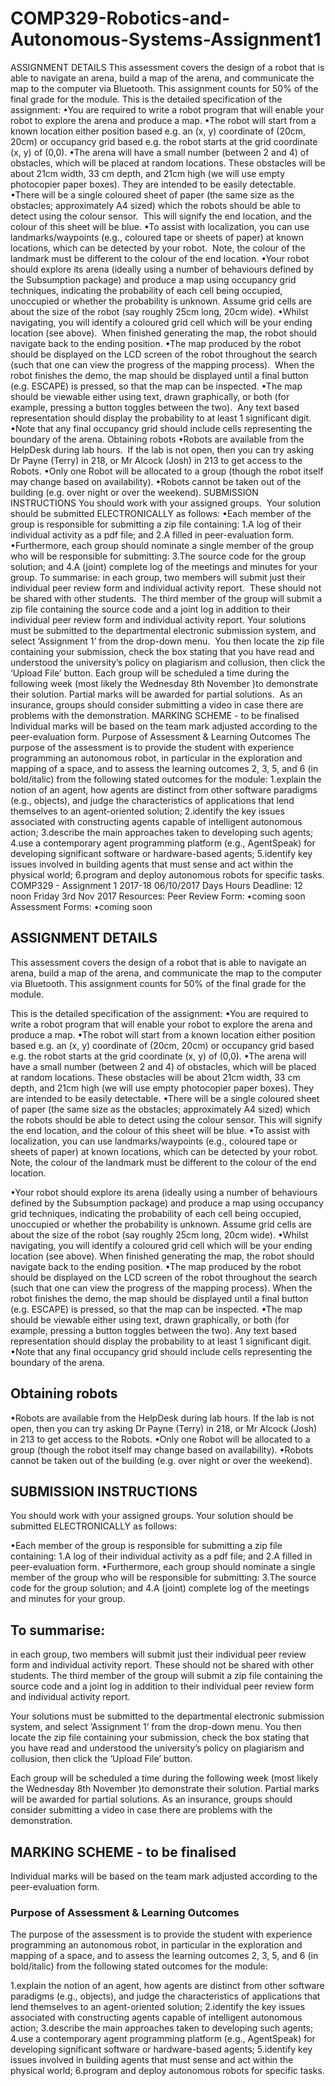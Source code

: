 # COMP329-Robotics-and-Autonomous-Systems-Assignment1
ASSIGNMENT DETAILS This assessment covers the design of a robot that is able to navigate an arena, build a map of the arena, and communicate the map to the computer via Bluetooth. This assignment counts for 50% of the final grade for the module.  This is the detailed specification of the assignment:  •You are required to write a robot program that will enable your robot to explore the arena and produce a map.  •The robot will start from a known location either position based e.g. an (x, y) coordinate of (20cm, 20cm) or occupancy grid based e.g. the robot starts at the grid coordinate (x, y) of (0,0).  •The arena will have a small number (between 2 and 4) of obstacles, which will be placed at random locations. These obstacles will be about 21cm width, 33 cm depth, and 21cm high (we will use empty photocopier paper boxes). They are intended to be easily detectable.  •There will be a single coloured sheet of paper (the same size as the obstacles; approximately A4 sized) which the robots should be able to detect using the colour sensor.  This will signify the end location, and the colour of this sheet will be blue. •To assist with localization, you can use landmarks/waypoints (e.g., coloured tape or sheets of paper) at known locations, which can be detected by your robot.  Note, the colour of the landmark must be different to the colour of the end location. •Your robot should explore its arena (ideally using a number of behaviours defined by the Subsumption package) and produce a map using occupancy grid techniques, indicating the probability of each cell being occupied, unoccupied or whether the probability is unknown. Assume grid cells are about the size of the robot (say roughly 25cm long, 20cm wide).  •Whilst navigating, you will identify a coloured grid cell which will be your ending location (see above).  When finished generating the map, the robot should navigate back to the ending position. •The map produced by the robot should be displayed on the LCD screen of the robot throughout the search (such that one can view the progress of the mapping process).  When the robot finishes the demo, the map should be displayed until a final button (e.g. ESCAPE) is pressed, so that the map can be inspected. •The map should be viewable either using text, drawn graphically, or both (for example, pressing a button toggles between the two).  Any text based representation should display the probability to at least 1 significant digit. •Note that any final occupancy grid should include cells representing the boundary of the arena. Obtaining robots •Robots are available from the HelpDesk during lab hours.  If the lab is not open, then you can try asking Dr Payne (Terry) in 218, or Mr Alcock (Josh) in 213 to get access to the Robots. •Only one Robot will be allocated to a group (though the robot itself may change based on availability). •Robots cannot be taken out of the building (e.g. over night or over the weekend). SUBMISSION INSTRUCTIONS You should work with your assigned groups.  Your solution should be submitted ELECTRONICALLY as follows:  •Each member of the group is responsible for submitting a zip file containing: 1.A log of their individual activity as a pdf file; and 2.A filled in peer-evaluation form. •Furthermore, each group should nominate a single member of the group who will be responsible for submitting: 3.The source code for the group solution; and 4.A (joint) complete log of the meetings and minutes for your group. To summarise: in each group, two members will submit just their individual peer review form and individual activity report.  These should not be shared with other students.  The third member of the group will submit a zip file containing the source code and a joint log in addition to their individual peer review form and individual activity report.  Your solutions must be submitted to the departmental electronic submission system, and select ‘Assignment 1’ from the drop-down menu.  You then locate the zip file containing your submission, check the box stating that you have read and understood the university’s policy on plagiarism and collusion, then click the ‘Upload File’ button. Each group will be scheduled a time during the following week (most likely the Wednesday 8th November )to demonstrate their solution. Partial marks will be awarded for partial solutions.  As an insurance, groups should consider submitting a video in case there are problems with the demonstration. MARKING SCHEME - to be finalised Individual marks will be based on the team mark adjusted according to the peer-evaluation form.  Purpose of Assessment &amp; Learning Outcomes The purpose of the assessment is to provide the student with experience programming an autonomous robot, in particular in the exploration and mapping of a space, and to assess the learning outcomes 2, 3, 5, and 6 (in bold/italic) from the following stated outcomes for the module: 1.explain the notion of an agent, how agents are distinct from other software paradigms (e.g., objects), and judge the characteristics of applications that lend themselves to an agent-oriented solution;  2.identify the key issues associated with constructing agents capable of intelligent autonomous action;  3.describe the main approaches taken to developing such agents;  4.use a contemporary agent programming platform (e.g., AgentSpeak) for developing significant software or hardware-based agents;  5.identify key issues involved in building agents that must sense and act within the physical world;  6.program and deploy autonomous robots for specific tasks.  COMP329 - Assignment 1 2017-18 06/10/2017 Days Hours Deadline: 12 noon Friday 3rd Nov 2017 Resources: Peer Review Form: •coming soon Assessment Forms: •coming soon    

## ASSIGNMENT DETAILS
This assessment covers the design of a robot that is able to navigate an arena, build a map of the arena, and communicate the map to the computer via Bluetooth. This assignment counts for 50% of the final grade for the module. 

This is the detailed specification of the assignment: 
•You are required to write a robot program that will enable your robot to explore the arena and produce a map. 
•The robot will start from a known location either position based e.g. an (x, y) coordinate of (20cm, 20cm) or occupancy grid based e.g. the robot starts at the grid coordinate (x, y) of (0,0). 
•The arena will have a small number (between 2 and 4) of obstacles, which will be placed at random locations. These obstacles will be about 21cm width, 33 cm depth, and 21cm high (we will use empty photocopier paper boxes). They are intended to be easily detectable. 
•There will be a single coloured sheet of paper (the same size as the obstacles; approximately A4 sized) which the robots should be able to detect using the colour sensor.  This will signify the end location, and the colour of this sheet will be blue.
•To assist with localization, you can use landmarks/waypoints (e.g., coloured tape or sheets of paper) at known locations, which can be detected by your robot.  Note, the colour of the landmark must be different to the colour of the end location.

•Your robot should explore its arena (ideally using a number of behaviours defined by the Subsumption package) and produce a map using occupancy grid techniques, indicating the probability of each cell being occupied, unoccupied or whether the probability is unknown. Assume grid cells are about the size of the robot (say roughly 25cm long, 20cm wide). 
•Whilst navigating, you will identify a coloured grid cell which will be your ending location (see above).  When finished generating the map, the robot should navigate back to the ending position.
•The map produced by the robot should be displayed on the LCD screen of the robot throughout the search (such that one can view the progress of the mapping process).  When the robot finishes the demo, the map should be displayed until a final button (e.g. ESCAPE) is pressed, so that the map can be inspected.
•The map should be viewable either using text, drawn graphically, or both (for example, pressing a button toggles between the two).  Any text based representation should display the probability to at least 1 significant digit.
•Note that any final occupancy grid should include cells representing the boundary of the arena.

## Obtaining robots
•Robots are available from the HelpDesk during lab hours.  If the lab is not open, then you can try asking Dr Payne (Terry) in 218, or Mr Alcock (Josh) in 213 to get access to the Robots.
•Only one Robot will be allocated to a group (though the robot itself may change based on availability).
•Robots cannot be taken out of the building (e.g. over night or over the weekend).


## SUBMISSION INSTRUCTIONS
You should work with your assigned groups.  Your solution should be submitted ELECTRONICALLY as follows: 

•Each member of the group is responsible for submitting a zip file containing:
1.A log of their individual activity as a pdf file; and
2.A filled in peer-evaluation form.
•Furthermore, each group should nominate a single member of the group who will be responsible for submitting:
3.The source code for the group solution; and
4.A (joint) complete log of the meetings and minutes for your group.

## To summarise: 
in each group, two members will submit just their individual peer review form and individual activity report.  These should not be shared with other students.  The third member of the group will submit a zip file containing the source code and a joint log in addition to their individual peer review form and individual activity report. 

Your solutions must be submitted to the departmental electronic submission system, and select ‘Assignment 1’ from the drop-down menu.  You then locate the zip file containing your submission, check the box stating that you have read and understood the university’s policy on plagiarism and collusion, then click the ‘Upload File’ button.

Each group will be scheduled a time during the following week (most likely the Wednesday 8th November )to demonstrate their solution. Partial marks will be awarded for partial solutions.  As an insurance, groups should consider submitting a video in case there are problems with the demonstration.

## MARKING SCHEME - to be finalised

Individual marks will be based on the team mark adjusted according to the peer-evaluation form. 

### Purpose of Assessment & Learning Outcomes
The purpose of the assessment is to provide the student with experience programming an autonomous robot, in particular in the exploration and mapping of a space, and to assess the learning outcomes 2, 3, 5, and 6 (in bold/italic) from the following stated outcomes for the module:

1.explain the notion of an agent, how agents are distinct from other software paradigms (e.g., objects), and judge the characteristics of applications that lend themselves to an agent-oriented solution; 
2.identify the key issues associated with constructing agents capable of intelligent autonomous action; 
3.describe the main approaches taken to developing such agents; 
4.use a contemporary agent programming platform (e.g., AgentSpeak) for developing significant software or hardware-based agents; 
5.identify key issues involved in building agents that must sense and act within the physical world; 
6.program and deploy autonomous robots for specific tasks. 
